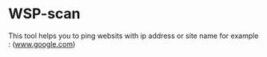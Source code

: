 # WSP-scan
This tool helps you to ping websits with ip address or site name
for example :
(www.google.com)
